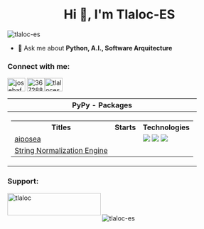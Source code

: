 <h1 align="center">Hi 👋, I'm Tlaloc-ES</h1>
<p align="left"> <img src="https://komarev.com/ghpvc/?username=tlaloc-es&label=Profile%20views&color=0e75b6&style=flat" alt="tlaloc-es" /> </p>

- 💬 Ask me about **Python, A.I., Software Arquitecture**

<h3 align="left">Connect with me:</h3>
<p align="left">
<a href="https://linkedin.com/in/josebaf" target="blank"><img align="center" src="https://raw.githubusercontent.com/rahuldkjain/github-profile-readme-generator/master/src/images/icons/Social/linked-in-alt.svg" alt="josebaf" height="30" width="40" /></a>
<a href="https://stackoverflow.com/users/3672883" target="blank"><img align="center" src="https://raw.githubusercontent.com/rahuldkjain/github-profile-readme-generator/master/src/images/icons/Social/stack-overflow.svg" alt="3672883" height="30" width="40" /></a><a href="https://dev.to/tlaloces" target="blank"><img align="center" src="https://raw.githubusercontent.com/rahuldkjain/github-profile-readme-generator/master/src/images/icons/Social/devto.svg" alt="tlaloces" height="30" width="40" /></a>
</p>


<table>
  <tr>
    <th>
      PyPy - Packages
    </th>
  </tr>
  <tr>
    <th>
      <table>
        <tr>
          <th>Titles</th>
          <th>Starts</th>
          <th>Technologies</th>
        </tr>
        <tr>
          <td><a href="https://github.com/Tlaloc-Es/aipose">aiposea</img></td>
          <td></td>
          <td>
            <img src="https://img.shields.io/badge/Python-black?style=flat-square&logo=Python"></img>
            <img src="https://img.shields.io/badge/PyTorch-black?style=flat-square&logo=PyTorch"></img>
            <href a="https://pypi.org/project/aipose/"> <img src="https://img.shields.io/badge/PyPi-black?style=flat-square&logo=PyPi"></img> </a>
          </td>
        </tr>
        <tr>
          <td><a href="https://github.com/Tlaloc-Es/StringNormalizationEngine">String Normalization Engine</img></td>
          <td></td>
          <td></td>
        </tr>
      </table>
    </th>
  </tr>
</table>
  


<h3 align="left">Support:</h3>
<p><a href="https://www.buymeacoffee.com/tlaloc"> <img align="left" src="https://cdn.buymeacoffee.com/buttons/v2/default-yellow.png" height="50" width="210" alt="tlaloc" /></a></p><br><br>

<p><img align="center" src="https://github-readme-stats.vercel.app/api/top-langs?username=tlaloc-es&show_icons=true&locale=en&layout=compact" alt="tlaloc-es" /></p>
